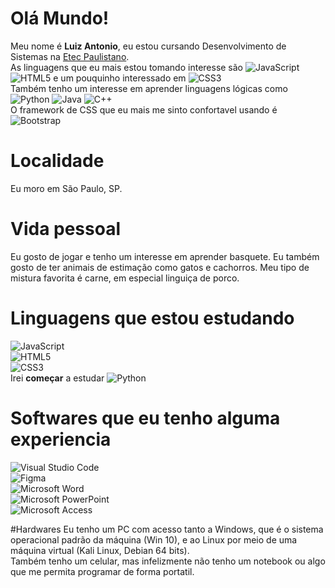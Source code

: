 # Olá Mundo!

Meu nome é **Luiz Antonio**, eu estou cursando Desenvolvimento de Sistemas na [Etec Paulistano](https://www.vestibulinhoetec.com.br/unidades-cursos/escola.asp?c=356). \
As linguagens que eu mais estou tomando interesse são ![JavaScript](https://img.shields.io/badge/javascript-%23323330.svg?style=for-the-badge&logo=javascript&logoColor=%23F7DF1E) ![HTML5](https://img.shields.io/badge/html5-%23E34F26.svg?style=for-the-badge&logo=html5&logoColor=white) e um pouquinho interessado em ![CSS3](https://img.shields.io/badge/css3-%231572B6.svg?style=for-the-badge&logo=css3&logoColor=white) \
Também tenho um interesse em aprender linguagens lógicas como ![Python](https://img.shields.io/badge/python-3670A0?style=for-the-badge&logo=python&logoColor=ffdd54) ![Java](https://img.shields.io/badge/java-%23ED8B00.svg?style=for-the-badge&logo=openjdk&logoColor=white) ![C++](https://img.shields.io/badge/c++-%2300599C.svg?style=for-the-badge&logo=c%2B%2B&logoColor=white) 
\
O framework de CSS que eu mais me sinto confortavel usando é  ![Bootstrap](https://img.shields.io/badge/bootstrap-%238511FA.svg?style=for-the-badge&logo=bootstrap&logoColor=white)

# Localidade

Eu moro em São Paulo, SP.

# Vida pessoal

Eu gosto de jogar e tenho um interesse em aprender basquete. Eu também gosto de ter animais de estimação como gatos e cachorros. Meu tipo de mistura favorita é carne, em especial linguiça de porco.

# Linguagens que estou estudando

![JavaScript](https://img.shields.io/badge/javascript-%23323330.svg?style=for-the-badge&logo=javascript&logoColor=%23F7DF1E) \
![HTML5](https://img.shields.io/badge/html5-%23E34F26.svg?style=for-the-badge&logo=html5&logoColor=white) \
![CSS3](https://img.shields.io/badge/css3-%231572B6.svg?style=for-the-badge&logo=css3&logoColor=white) \
Irei **começar** a estudar   ![Python](https://img.shields.io/badge/python-3670A0?style=for-the-badge&logo=python&logoColor=ffdd54)

# Softwares que eu tenho alguma experiencia
![Visual Studio Code](https://img.shields.io/badge/Visual%20Studio%20Code-0078d7.svg?style=for-the-badge&logo=visual-studio-code&logoColor=white) \
![Figma](https://img.shields.io/badge/figma-%23F24E1E.svg?style=for-the-badge&logo=figma&logoColor=white) \
![Microsoft Word](https://img.shields.io/badge/Microsoft_Word-2B579A?style=for-the-badge&logo=microsoft-word&logoColor=white) \
![Microsoft PowerPoint](https://img.shields.io/badge/Microsoft_PowerPoint-B7472A?style=for-the-badge&logo=microsoft-powerpoint&logoColor=white) \
![Microsoft Access](https://img.shields.io/badge/Microsoft_Access-A4373A?style=for-the-badge&logo=microsoft-access&logoColor=white) 

#Hardwares
Eu tenho um PC com acesso tanto a Windows, que é o sistema operacional padrão da máquina (Win 10), e ao Linux por meio de uma máquina virtual (Kali Linux, Debian 64 bits). \
Também tenho um celular, mas infelizmente não tenho um notebook ou algo que me permita programar de forma portatil.
